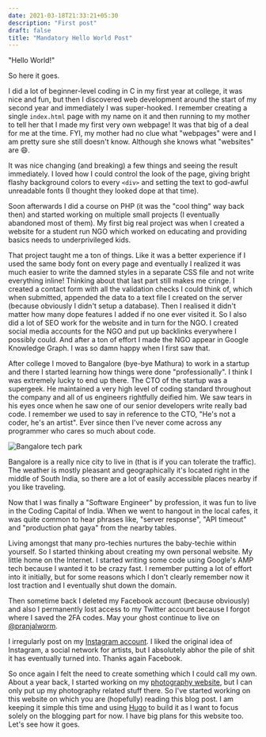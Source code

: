```yaml
---
date: 2021-03-18T21:33:21+05:30
description: "First post"
draft: false
title: "Mandatory Hello World Post"
---
```


"Hello World!"

So here it goes.

I did a lot of beginner-level coding in C in my first year at college, it was nice and fun, but then I discovered web development around the start of my second year and immediately I was super-hooked. I remember creating a single `index.html` page with my name on it and then running to my mother to tell her that I made my first very own webpage! It was that big of a deal for me at the time. FYI, my mother had no clue what "webpages" were and I am pretty sure she still doesn't know. Although she knows what "websites" are 😄.

It was nice changing (and breaking) a few things and seeing the result immediately. I loved how I could control the look of the page, giving bright flashy background colors to every `<div>` and setting the text to god-awful unreadable fonts (I thought they looked dope at that time).

Soon afterwards I did a course on PHP (it was the "cool thing" way back then) and started working on multiple small projects (I eventually abandoned most of them). My first big real project was when I created a website for a student run NGO which worked on educating and providing basics needs to underprivileged kids. 

That project taught me a ton of things. Like it was a better experience if I used the same body font on every page and eventually I realized it was much easier to write the damned styles in a separate CSS file and not write everything inline! Thinking about that last part still makes me cringe. I created a contact form with all the validation checks I could think of, which when submitted, appended the data to a text file I created on the server (because obviously I didn't setup a database). Then I realised it didn't matter how many dope features I added if no one ever visited it. So I also did a lot of SEO work for the website and in turn for the NGO. I created social media accounts for the NGO and put up backlinks everywhere I possibly could. And after a ton of effort I made the NGO appear in Google Knowledge Graph. I was so damn happy when I first saw that.

After college I moved to Bangalore (bye-bye Mathura) to work in a startup and there I started learning how things were done "professionally". I think I was extremely lucky to end up there. The CTO of the startup was a supergeek. He maintained a very high level of coding standard throughout the company and all of us engineers rightfully deified him. We saw tears in his eyes once when he saw one of our senior developers write really bad code. I remember we used to say in reference to the CTO, "He's not a coder, he's an artist". Ever since then I've never come across any programmer who cares so much about code.

![Bangalore tech park](https://pranjalworm.github.io/images/bangalore-office.jpg "Bangalore tech park")

Bangalore is a really nice city to live in (that is if you can tolerate the traffic). The weather is mostly pleasant and geographically it's located right in the middle of South India, so there are a lot of easily accessible places nearby if you like traveling.

Now that I was finally a "Software Engineer" by profession, it was fun to live in the Coding Capital of India. When we went to hangout in the local cafes, it was quite common to hear phrases like, "server response", "API timeout" and "production phat gaya" from the nearby tables.

Living amongst that many pro-techies nurtures the baby-techie within yourself. So I started thinking about creating my own personal website. My little home on the Internet. I started writing some code using Google's AMP tech because I wanted it to be crazy fast. I remember putting a lot of effort into it initially, but for some reasons which I don't clearly remember now it lost traction and I eventually shut down the domain.

Then sometime back I deleted my Facebook account (because obviously) and also I permanently lost access to my Twitter account because I forgot where I saved the 2FA codes. May your ghost continue to live on [@pranjalworm](https://twitter.com/pranjalworm).

I irregularly post on my [Instagram account](https://www.instagram.com/pranjalworm). I liked the original idea of Instagram, a social network for artists, but I absolutely abhor the pile of shit it has eventually turned into. Thanks again Facebook.

So once again I felt the need to create something which I could call my own. About a year back, I started working on my [photography website](https://pranjaldubey.photography), but I can only put up my photography related stuff there. So I've started working on this website on which you are (hopefully) reading this blog post. I am keeping it simple this time and using [Hugo](https://gohugo.io) to build it as I want to focus solely on the blogging part for now. I have big plans for this website too. Let's see how it goes.





